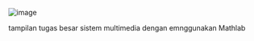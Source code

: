 ![image](https://github.com/Rizkyepk/Sistem-Multimedia/assets/91166842/53fb711f-7170-4713-a4f9-a2ca28579a1f)

tampilan tugas besar sistem multimedia dengan emnggunakan Mathlab

